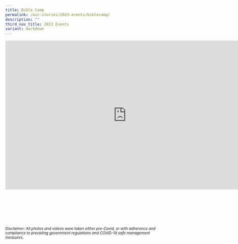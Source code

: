 ```yaml
---
title: Bible Camp
permalink: /our-stories/2023-events/biblecamp/
description: ""
third_nav_title: 2023 Events
variant: markdown
---
```

<iframe src="https://docs.google.com/presentation/d/e/2PACX-1vRDyEPfR8jnhvGIPcj5fDYJp_ySbyP90SLTzNyqX7m75WbAWCPkUxIvDHDtcUq1QR5TgiwuMdRnYAzc/embed?start=true&amp;loop=true&amp;delayms=3000" frameborder="0" height="469" width="760" allowfullscreen="true"></iframe>


<br><br><br><br><br><br>
<sup>_Disclaimer: All photos and videos were taken either pre-Covid, or with adherence and compliance to prevailing government regulations and COVID-19 safe management measures._</sup>